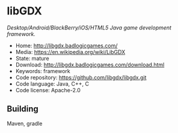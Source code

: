 # libGDX

_Desktop/Android/BlackBerry/iOS/HTML5 Java game development framework._

- Home: http://libgdx.badlogicgames.com/
- Media: https://en.wikipedia.org/wiki/LibGDX
- State: mature
- Download: http://libgdx.badlogicgames.com/download.html
- Keywords: framework
- Code repository: https://github.com/libgdx/libgdx.git
- Code language: Java, C++, C
- Code license: Apache-2.0

## Building

Maven, gradle

